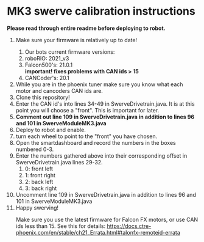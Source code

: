 <H1> MK3 swerve calibration instructions</h1>
<b>Please read through entire readme before deploying to robot.</b>
<ol>
  <li>Make sure your firmware is relatively up to date!</li>
      <ol>
      <li> Our bots current firmware versions:</li>
      <li> roboRIO: 2021_v3</li>
      <li> Falcon500's: 21.0.1</li> <b>important! fixes problems with CAN ids > 15</b>
      <li> CANCoder's: 20.1 </li>
      </ol>
  <li>While you are in the phoenix tuner make sure you know what each motor and cancoders CAN ids are.</li>
  <li>Clone this repository!</li>
  <li>Enter the CAN id's into lines 34-49 in SwerveDrivetrain.java. It is at this point you will choose a "front". This is important for later.</li>
  <li><b>Comment out line 109 in SwerveDrivetrain.java in addition to lines 96 and 101 in SwerveModuleMK3.java</b></li>
  <li>Deploy to robot and enable.</li>
  <li>turn each wheel to point to the "front" you have chosen.</li>
  <li>Open the smartdashboard and record the numbers in the boxes numbered 0-3.</li>
  <li> Enter the numbers gathered above into their corresponding offset in SwerveDrivetrain.java lines 29-32.
      <ol>
      <li> 0: front left</li>
      <li> 1: front right</li>
      <li> 2: back left</li>
      <li> 3: back right</li>
      </ol>
   <li>Uncomment line 109 in SwerveDrivetrain.java in addition to lines 96 and 101 in SwerveModuleMK3.java</li>
  <li> Happy swerving!</li>


Make sure you use the latest firmware for Falcon FX motors, or use CAN ids less than 15. See this for details: https://docs.ctre-phoenix.com/en/stable/ch21_Errata.html#talonfx-remoteid-errata 
</ol>
